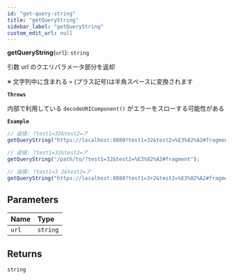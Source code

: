 ```yaml
---
id: "get-query-string"
title: "getQueryString"
sidebar_label: "getQueryString"
custom_edit_url: null
---
```


**getQueryString**(`url`): `string`

引数 url のクエリパラメータ部分を返却

※ 文字列中に含まれる `+` (プラス記号)は半角スペースに変換されます

**`Throws`**

内部で利用している `decodeURIComponent()` がエラーをスローする可能性がある

**`Example`**

```ts
// 返値: ?test1=32&test2=ア
getQueryString("https://localhost:8080?test1=32&test2=%E3%82%A2#fragment");

// 返値: ?test1=32&test2=ア
getQueryString("/path/to/?test1=32&test2=%E3%82%A2#fragment");

// 返値: ?test1=3 2&test2=ア
getQueryString("https://localhost:8080?test1=3+2&test2=%E3%82%A2#fragment");
```

## Parameters

| Name  | Type     |
| :---- | :------- |
| `url` | `string` |

## Returns

`string`
